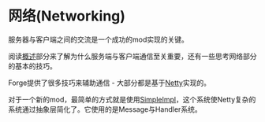 网络(Networking)
===============

服务器与客户端之间的交流是一个成功的mod实现的关键。

阅读[概述][overview]部分来了解为什么服务端与客户端通信至关重要，还有一些思考网络部分的基本的技巧。

Forge提供了很多技巧来辅助通信 - 大部分都是基于[Netty]实现的。

对于一个新的mod，最简单的方式就是使用[SimpleImpl]，这个系统使Netty复杂的系统通过抽象层简化了。它使用的是Message与Handler系统。

[Netty]: http://netty.io "Netty主页"
[SimpleImpl]: simpleimpl.md "SimpleImpl详细介绍"
[overview]: overview.md "网络概述"
